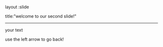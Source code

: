 layout :slide

title:"welcome to our second slide!"

---

your text

use the left arrow to go back!
